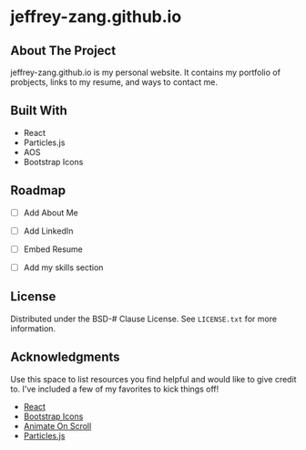 # jeffrey-zang.github.io


<!-- ABOUT THE PROJECT -->
## About The Project
jeffrey-zang.github.io is my personal website. It contains my portfolio of probjects, links to my resume, and ways to contact me. 


## Built With
- React
- Particles.js
- AOS
- Bootstrap Icons


<!-- ROADMAP -->
## Roadmap

- [ ] Add About Me
- [ ] Add LinkedIn
- [ ] Embed Resume
- [ ] Add my skills section


## License

Distributed under the BSD-# Clause License. See `LICENSE.txt` for more information.


<!-- ACKNOWLEDGMENTS -->
## Acknowledgments

Use this space to list resources you find helpful and would like to give credit to. I've included a few of my favorites to kick things off!

* [React](https://reactjs.org/)
* [Bootstrap Icons](https://icons.getbootstrap.com/)
* [Animate On Scroll](https://michalsnik.github.io/aos/)
* [Particles.js](https://www.npmjs.com/package/react-tsparticles)
